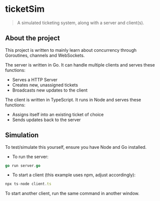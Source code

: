 # ticketSim
> A simulated ticketing system, along with a server and client(s).

## About the project
This project is written to mainly learn about concurrency through Goroutines, channels and WebSockets.

The server is written in Go. It can handle multiple clients and serves these functions:
- Serves a HTTP Server
- Creates new, unassigned tickets
- Broadcasts new updates to the client

The client is written in TypeScript. It runs in Node and serves these functions:
- Assigns itself into an existing ticket of choice
- Sends updates back to the server

## Simulation
To test/simulate this yourself, ensure you have Node and Go installed.
- To run the server:
```go
go run server.go
```
- To start a client (this example uses npm, adjust accordingly):
```ts
npx ts-node client.ts
```
To start another client, run the same command in another window.
